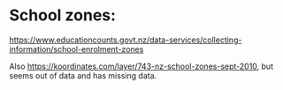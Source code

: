# School zones:
https://www.educationcounts.govt.nz/data-services/collecting-information/school-enrolment-zones

Also https://koordinates.com/layer/743-nz-school-zones-sept-2010, but seems out of data and has missing data.
